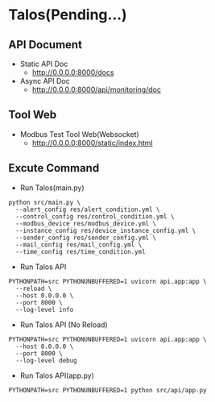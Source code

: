 # Talos(Pending...)
## API Document
* Static API Doc 
    * http://0.0.0.0:8000/docs
* Async API Doc
    * http://0.0.0.0:8000/api/monitoring/doc
## Tool Web
* Modbus Test Tool Web(Websocket)
    * http://0.0.0.0:8000/static/index.html

## Excute Command
* Run Talos(main.py)
```
python src/main.py \
  --alert_config res/alert_condition.yml \
  --control_config res/control_condition.yml \
  --modbus_device res/modbus_device.yml \
  --instance_config res/device_instance_config.yml \
  --sender_config res/sender_config.yml \
  --mail_config res/mail_config.yml \
  --time_config res/time_condition.yml
```
* Run Talos API
```
PYTHONPATH=src PYTHONUNBUFFERED=1 uvicorn api.app:app \
  --reload \
  --host 0.0.0.0 \
  --port 8000 \
  --log-level info
```
* Run Talos API (No Reload)
```
PYTHONPATH=src PYTHONUNBUFFERED=1 uvicorn api.app:app \
  --host 0.0.0.0 \
  --port 8000 \
  --log-level debug
```
* Run Talos API(app.py)
```
PYTHONPATH=src PYTHONUNBUFFERED=1 python src/api/app.py
```